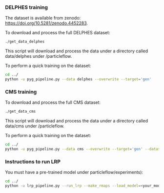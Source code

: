 ### DELPHES training
The dataset is available from zenodo: https://doi.org/10.5281/zenodo.4452283.

To download and process the full DELPHES dataset:
```bash
./get_data_delphes
```

This script will download and process the data under a directory called data/delphes under /particleflow.

To perform a quick training on the dataset:
```bash
cd ../
python -u pyg_pipeline.py --data delphes --overwrite --target='gen'
```

### CMS training

To download and process the full CMS dataset:
```bash
./get_data_cms
```
This script will download and process the data under a directory called data/cms under /particleflow.

To perform a quick training on the dataset:
```bash
cd ../
python -u pyg_pipeline.py --data cms --overwrite --target='gen' --dataset=<path_to_data_cms> --dataset_qcd=<path_to_data_cms>
```

### Instructions to run LRP

You must have a pre-trained model under particleflow/experiments):
```bash
cd ../
python -u lrp_pipeline.py --run_lrp --make_rmaps --load_model=<your_model> --load_epoch=<your_epoch>
```

